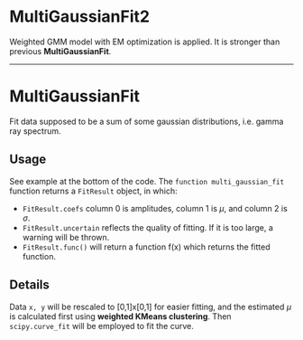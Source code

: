 # MultiGaussianFit2

Weighted GMM model with EM optimization is applied. It is stronger than previous **MultiGaussianFit**.

---

# MultiGaussianFit

Fit data supposed to be a sum of some gaussian distributions, i.e. gamma ray spectrum.

## Usage

See example at the bottom of the code. The `function multi_gaussian_fit` function returns a `FitResult` object, in which:
- `FitResult.coefs` column 0 is amplitudes, column 1 is $\mu$, and column 2 is $\sigma$.
- `FitResult.uncertain` reflects the quality of fitting. If it is too large, a warning will be thrown.
- `FitResult.func()` will return a function f(x) which returns the fitted function.

## Details

Data `x, y` will be rescaled to [0,1]x[0,1] for easier fitting, and the estimated $\mu$ is calculated first using **weighted KMeans clustering**. Then `scipy.curve_fit` will be employed to fit the curve.
